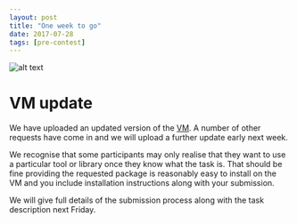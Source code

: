 ```yaml
---
layout: post
title: "One week to go"
date: 2017-07-28
tags: [pre-contest]
---
```


![alt text](http://events.inf.ed.ac.uk/icfpcontest2017/static/lambdapunt.jpg "lambdapunt")

# VM update

We have uploaded an updated version of the
[VM](http://events.inf.ed.ac.uk/icfpcontest2017/static/vm-readme.md). A
number of other requests have come in and we will upload a further
update early next week.

We recognise that some participants may only realise that they want to
use a particular tool or library once they know what the task is. That
should be fine providing the requested package is reasonably easy to
install on the VM and you include installation instructions along with
your submission.

We will give full details of the submission process along with the
task description next Friday.
